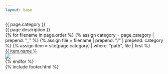 ```yaml
---
layout: base
---
```

<div class="max-w-screen md:px-20 px-5 text-white font-[Instrument_Serif] my-20">
    <div class="w-2/3">
        <div class="text-[96px] font-[Instrument_Serif] my-10">
            {{ page.category }}
        </div>
        <div class="text-[36px] font-[Instrument_Serif] my-10">
            {{ page.description }}
        </div>
    </div>
    <div class="grid grid-cols-2 gap-5">
    {% for filename in page.order %}
        {% assign category = page.category | prepend: "_" %}
        {% assign file = filename | prepend: "/" | prepend: category %}
        {% assign item = site[page.category] | where: "path", file | first %}
            <div class="col-span-1 rounded-3xl bg-[#600000] overflow-hidden relative hover:cursor-pointer">
                <a href="{{site.baseurl}}{{ item.url }}">
                    <div class="bg-black transition-opacity ease-in-out duration-300 opacity-0 hover:opacity-85 absolute w-full h-full">
                        <div class="text-[40px] w-full h-full flex justify-center items-center">
                            {{ item.name }} 
                        </div>
                    </div>
                    <img class="w-full h-full object-fit" src="{{site.baseurl}}{{ item.image }}" />
                </a>
            </div>
    {% endfor %}  
</div>
{% include footer.html %}